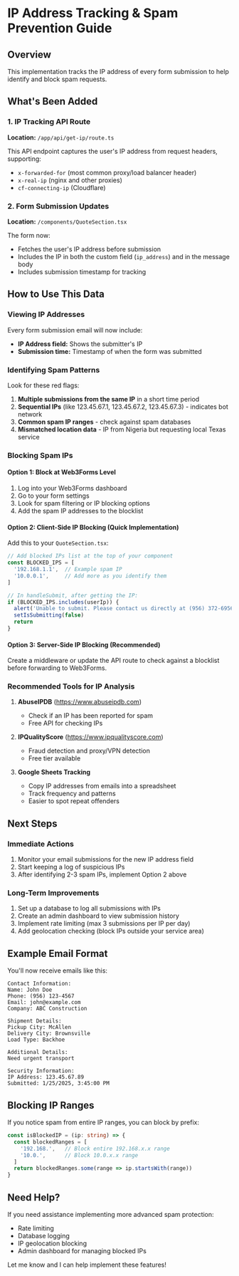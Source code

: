 # IP Address Tracking & Spam Prevention Guide

## Overview
This implementation tracks the IP address of every form submission to help identify and block spam requests.

## What's Been Added

### 1. IP Tracking API Route
**Location:** `/app/api/get-ip/route.ts`

This API endpoint captures the user's IP address from request headers, supporting:
- `x-forwarded-for` (most common proxy/load balancer header)
- `x-real-ip` (nginx and other proxies)
- `cf-connecting-ip` (Cloudflare)

### 2. Form Submission Updates
**Location:** `/components/QuoteSection.tsx`

The form now:
- Fetches the user's IP address before submission
- Includes the IP in both the custom field (`ip_address`) and in the message body
- Includes submission timestamp for tracking

## How to Use This Data

### Viewing IP Addresses
Every form submission email will now include:
- **IP Address field:** Shows the submitter's IP
- **Submission time:** Timestamp of when the form was submitted

### Identifying Spam Patterns
Look for these red flags:
1. **Multiple submissions from the same IP** in a short time period
2. **Sequential IPs** (like 123.45.67.1, 123.45.67.2, 123.45.67.3) - indicates bot network
3. **Common spam IP ranges** - check against spam databases
4. **Mismatched location data** - IP from Nigeria but requesting local Texas service

### Blocking Spam IPs

#### Option 1: Block at Web3Forms Level
1. Log into your Web3Forms dashboard
2. Go to your form settings
3. Look for spam filtering or IP blocking options
4. Add the spam IP addresses to the blocklist

#### Option 2: Client-Side IP Blocking (Quick Implementation)
Add this to your `QuoteSection.tsx`:

```typescript
// Add blocked IPs list at the top of your component
const BLOCKED_IPS = [
  '192.168.1.1',  // Example spam IP
  '10.0.0.1',     // Add more as you identify them
]

// In handleSubmit, after getting the IP:
if (BLOCKED_IPS.includes(userIp)) {
  alert('Unable to submit. Please contact us directly at (956) 372-6956')
  setIsSubmitting(false)
  return
}
```

#### Option 3: Server-Side IP Blocking (Recommended)
Create a middleware or update the API route to check against a blocklist before forwarding to Web3Forms.

### Recommended Tools for IP Analysis

1. **AbuseIPDB** (https://www.abuseipdb.com)
   - Check if an IP has been reported for spam
   - Free API for checking IPs

2. **IPQualityScore** (https://www.ipqualityscore.com)
   - Fraud detection and proxy/VPN detection
   - Free tier available

3. **Google Sheets Tracking**
   - Copy IP addresses from emails into a spreadsheet
   - Track frequency and patterns
   - Easier to spot repeat offenders

## Next Steps

### Immediate Actions
1. Monitor your email submissions for the new IP address field
2. Start keeping a log of suspicious IPs
3. After identifying 2-3 spam IPs, implement Option 2 above

### Long-Term Improvements
1. Set up a database to log all submissions with IPs
2. Create an admin dashboard to view submission history
3. Implement rate limiting (max 3 submissions per IP per day)
4. Add geolocation checking (block IPs outside your service area)

## Example Email Format

You'll now receive emails like this:

```
Contact Information:
Name: John Doe
Phone: (956) 123-4567
Email: john@example.com
Company: ABC Construction

Shipment Details:
Pickup City: McAllen
Delivery City: Brownsville
Load Type: Backhoe

Additional Details:
Need urgent transport

Security Information:
IP Address: 123.45.67.89
Submitted: 1/25/2025, 3:45:00 PM
```

## Blocking IP Ranges

If you notice spam from entire IP ranges, you can block by prefix:

```typescript
const isBlockedIP = (ip: string) => {
  const blockedRanges = [
    '192.168.',   // Block entire 192.168.x.x range
    '10.0.',      // Block 10.0.x.x range
  ]
  return blockedRanges.some(range => ip.startsWith(range))
}
```

## Need Help?

If you need assistance implementing more advanced spam protection:
- Rate limiting
- Database logging
- IP geolocation blocking
- Admin dashboard for managing blocked IPs

Let me know and I can help implement these features!
